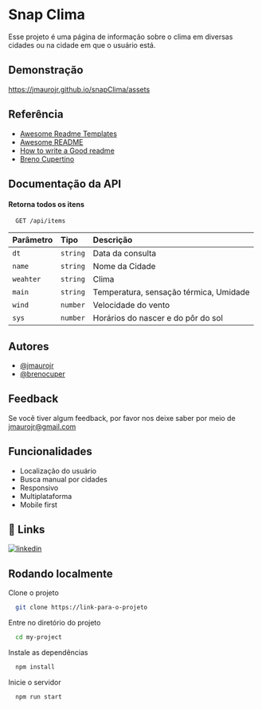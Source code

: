 
# Snap Clima

Esse projeto é uma página de informação sobre o clima em diversas cidades ou na cidade em que o usuário está.


## Demonstração

https://jmaurojr.github.io/snapClima/assets


## Referência

 - [Awesome Readme Templates](https://awesomeopensource.com/project/elangosundar/awesome-README-templates)
 - [Awesome README](https://github.com/matiassingers/awesome-readme)
 - [How to write a Good readme](https://bulldogjob.com/news/449-how-to-write-a-good-readme-for-your-github-project)
 - [Breno Cupertino](https://www.youtube.com/@brenocuper/videos)


## Documentação da API

#### Retorna todos os itens

```http
  GET /api/items
```

| Parâmetro   | Tipo       | Descrição                           |
| :---------- | :--------- | :---------------------------------- |
| `dt` | `string` | Data da consulta |
| `name` | `string` | Nome da Cidade |
| `weahter` | `string` | Clima |
| `main` | `string` | Temperatura, sensação térmica, Umidade |
| `wind` | `number` | Velocidade do vento |
| `sys` | `number` | Horários do nascer e do pôr do sol |





## Autores

- [@jmaurojr](https://www.github.com/jmaurojr)
- [@brenocuper](https://www.github.com/brenocuper)


## Feedback

Se você tiver algum feedback, por favor nos deixe saber por meio de jmaurojr@gmail.com


## Funcionalidades

- Localização do usuário
- Busca manual por cidades
- Responsivo
- Multiplataforma
- Mobile first


## 🔗 Links

[![linkedin](https://img.shields.io/badge/linkedin-0A66C2?style=for-the-badge&logo=linkedin&logoColor=white)](https://www.linkedin.com/in/maurocardosojr/)



## Rodando localmente

Clone o projeto

```bash
  git clone https://link-para-o-projeto
```

Entre no diretório do projeto

```bash
  cd my-project
```

Instale as dependências

```bash
  npm install
```

Inicie o servidor

```bash
  npm run start
```

